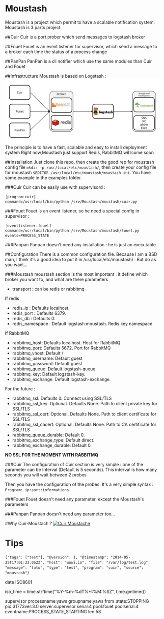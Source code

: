 Moustash
========
Moustash is a project which permit to have a scalable notification system.
Moustash is 3 parts project

##Cuir
Cuir is a port prober which send messages to logstash broker

##Fouet
Fouet is an event listener for supervisor, which send a message to a broker each time the status of a process change

##PanPan
PanPan is a cli notifier which use the same modules than Cuir and Fouet

##Infrastructure
Moustash is based on Logstash :
![Moustash](docs/Moustash.jpg)
The principle is to have a fast, scalable and easy to install deployment system
Right now,Moustash just support Redis, RabbitMQ wil lcome soon

##Installation
Just clone this repo, then create the good rep for moustash config file ```mkdir -p /usr/local/etc/moustash/```, then create your config file for moustash ```$EDITOR /usr/local/etc/moustash/moustash.ini```. You have some example in the examples folder.

###Cuir
Cuir can be easily use with supervisord :

```
[program:cuir]
command=/usr/local/bin/python /srv/Moustash/moustash/cuir.py
```

###Fouet
Fouet is an event listener, so he need a special config in supervisor : 

```
[eventlistener:fouet]
command=/usr/local/bin/python /srv/Moustash/moustash/fouet.py 
events=PROCESS_STATE
```

###Panpan
Panpan doesn't need any installation : he is just an executable


##Configuration
There is a common configuration file. Because I am a BSD man, I think it's a good idea to put it in /usr/local/etc/moustash/ . But do as you want...

###Moustash
moustash section is the most important : it define which broker you want to, and what are there parameters
* transport : can be redis or rabbitmq

If redis
* redis_ip : Defaults localhost.
* redis_port : Defaults 6379.
* redis_db : Defaults 0.
* redis_namespace : Default logstash:moustash. Redis key namespace

If RabbitMQ
* rabbitmq_host: Defaults localhost. Host for RabbitMQ
* rabbitmq_port: Defaults 5672. Port for RabbitMQ
* rabbitmq_vhost: Default /
* rabbitmq_username: Default guest
* rabbitmq_password: Default guest
* rabbitmq_queue: Default logstash-queue.
* rabbitmq_key: Default logstash-key.
* rabbitmq_exchange: Default logstash-exchange.

For the future :
* rabbitmq_ssl: Defaults 0. Connect using SSL/TLS
* rabbitmq_ssl_key: Optional. Defaults None. Path to client private key for SSL/TLS
* rabbitmq_ssl_cert: Optional. Defaults None. Path to client certificate for SSL/TLS
* rabbitmq_ssl_cacert: Optional. Defaults None. Path to CA certificate for SSL/TLS
* rabbitmq_queue_durable: Default 0.
* rabbitmq_exchange_type: Default direct.
* rabbitmq_exchange_durable: Default 0.

__NO SSL FOR THE MOMENT WITH RABBITMQ__

###Cuir
The configuration of Cuir section is very simple : one of the parameter can be Interval (Default is 5 seconds). This interval is how many seconds you will wait between 2 probes

Then you have the configuration of the probes. It's a very simple syntax :
```Program: ip:port:informations```

###Fouet
Fouet doesn't need any parameter, except the Moustash's parameters

###Panpan
Panpan doesn't need any parameter too...

#Why Cuir-Moustach ?
[![Cuir Moustache](http://img.youtube.com/vi/VunU_11xwPM/0.jpg)](http://www.youtube.com/watch?v=VunU_11xwPM)

# Tips

```{"tags": ["test"], "@version": 1, "@timestamp": "2014-05-25T17:01:33.062Z", "host": "wowi.io", "file": "/var/log/test.log", "message": "toto", "type": "test", "program": "cuir", "source": "moustash"}```

date ISO8601

 iso_time = time.strftime("%Y-%m-%dT%H:%M:%SZ", time.gmtime())

supervisor
processname:yaws groupname:yaws from_state:STOPPING pid:31773ver:3.0 server:supervisor serial:4 pool:fouet poolserial:4 eventname:PROCESS_STATE_STARTING len:58
